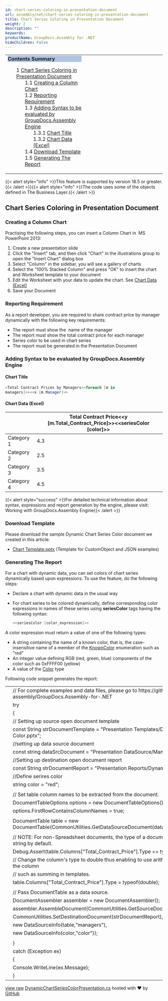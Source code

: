 ```yaml
---
id: chart-series-coloring-in-presentation-document
url: assembly/net/chart-series-coloring-in-presentation-document
title: Chart Series Coloring in Presentation Document
weight: 2
description: ""
keywords: 
productName: GroupDocs.Assembly for .NET
hideChildren: False
---
```

<table class="sectionMacro" border="0" cellpadding="5" cellspacing="0" width="100%"><tbody><tr><td valign="top" width="50%"><div class="panel" style="border-top-width: 1px; border-right-width: 1px; border-bottom-width: 1px; border-left-width: 1px;"><div class="panelHeader" style="border-bottom-width: 1px; background-color: rgb(176, 196, 222);"><b>Contents Summary</b></div><div class="panelContent"><style type="text/css">div.rbtoc1590388625179 { padding-top: 0px; padding-right: 0px; padding-bottom: 0px; padding-left: 0px; }div.rbtoc1590388625179 ul { list-style-type: none; list-style-image: none; margin-left: 0px; }div.rbtoc1590388625179 li { margin-left: 0px; padding-left: 0px; }</style><div class="toc rbtoc1590388625179"><ul class="toc-indentation"><li><span class="TOCOutline">1</span> <a href="#ChartSeriesColoringinPresentationDocument-ChartSeriesColoringinPresentationDocument">Chart Series Coloring in Presentation Document</a><ul class="toc-indentation"><li><span class="TOCOutline">1.1</span> <a href="#ChartSeriesColoringinPresentationDocument-CreatingaColumnChart">Creating a Column Chart</a></li><li><span class="TOCOutline">1.2</span> <a href="#ChartSeriesColoringinPresentationDocument-ReportingRequirement">Reporting Requirement</a></li><li><span class="TOCOutline">1.3</span> <a href="#ChartSeriesColoringinPresentationDocument-AddingSyntaxtobeevaluatedbyGroupDocs.AssemblyEngine">Adding Syntax to be evaluated by GroupDocs.Assembly Engine</a><ul class="toc-indentation"><li><span class="TOCOutline">1.3.1</span> <a href="#ChartSeriesColoringinPresentationDocument-ChartTitle">Chart Title</a></li><li><span class="TOCOutline">1.3.2</span> <a href="#ChartSeriesColoringinPresentationDocument-ChartData(Excel)">Chart Data (Excel)</a></li></ul></li><li><span class="TOCOutline">1.4</span> <a href="#ChartSeriesColoringinPresentationDocument-DownloadTemplate">Download Template</a></li><li><span class="TOCOutline">1.5</span> <a href="#ChartSeriesColoringinPresentationDocument-GeneratingTheReport">Generating The Report</a></li></ul></li></ul></div></div></div></td><td valign="top" width="15%">&nbsp;</td><td valign="top" width="35%">&nbsp;</td></tr></tbody></table>

{{< alert style="info" >}}This feature is supported by version 18.5 or greater.{{< /alert >}}{{< alert style="info" >}}The code uses some of the objects defined in The Business Layer.{{< /alert >}}

## Chart Series Coloring in Presentation Document

### Creating a Column Chart

Practising the following steps, you can insert a Column Chart in  MS PowerPoint 2013:

1.  Create a new presentation slide
2.  Click the "Insert" tab, and then click "Chart" in the illustrations group to open the "Insert Chart" dialog box
3.  Select "Column" in the sidebar, you will see a gallery of charts
4.  Select the "100% Stacked Column" and press "OK" to insert the chart and Worksheet template to your document
5.  Edit the Worksheet with your data to update the chart. See [Chart Data (Excel)](https://docs.dynabic.com/display/assemblynet/Column+Chart+in+Presentation+Document#ColumnChartinPresentationDocument-ChartData(Excel))
6.  Save your Document

### Reporting Requirement

As a report developer, you are required to share contract price by manager dynamically with the following key requirements:

*   The report must show the  name of the manager
*   The report must show the total contract price for each manager 
*   Series color to be used in chart series 
*   The report must be generated in the Presentation Document

### Adding Syntax to be evaluated by GroupDocs.Assembly Engine

#### Chart Title

```csharp
<Total Contract Prices by Managers<<foreach [m in
managers]>><<x [m.Manager]>>

```

#### Chart Data (Excel)

|   | Total Contract Price<<y [m.Total_Contract_Price]>><<seriesColor [color]>> |
| --- | --- |
| Category 1 | 4.3 |
| Category 2 | 2.5 |
| Category 3 | 3.5 |
| Category 4 | 4.5 |

{{< alert style="success" >}}For detailed technical information about syntax, expressions and report generation by the engine, please visit: Working with GroupDocs.Assembly Engine{{< /alert >}}

### Download Template

Please download the sample Dynamic Chart Series Color document we created in this article:

*   [Chart Template.pptx](https://github.com/groupdocs-assembly/GroupDocs.Assembly-for-.NET/blob/master/Examples/Data/Source/Presentation%20Templates/Dynamic%20Chart%20Series%20Color.pptx) (Template for CustomObject and JSON examples) 

### Generating The Report

For a chart with dynamic data, you can set colors of chart series dynamically based upon expressions. To use the feature, do the following steps:

*   Declare a chart with dynamic data in the usual way
*   For chart series to be colored dynamically, define corresponding color expressions in names of these series using **seriesColor** tags having the following syntax:
    
    ```csharp
    <<seriesColor [color_expression]>>
    ```
    

A color expression must return a value of one of the following types:

*   A string containing the name of a known color, that is, the case-insensitive name of a member of the [KnownColor](https://msdn.microsoft.com/en-us/library/system.drawing.knowncolor(v=vs.110).aspx) enumeration such as "red"
*   An integer value defining RGB (red, green, blue) components of the color such as 0xFFFF00 (yellow)
*   A value of the [Color](http://msdn.microsoft.com/en-us/library/system.drawing.color(v=vs.110).aspx) type

Following code snippet generates the report: 

<table class="highlight tab-size js-file-line-container" data-tab-size="8" data-paste-markdown-skip=""><tbody><tr><td id="file-dynamicchartseriescolorpresentation-cs-L1" class="blob-num js-line-number" data-line-number="1"></td><td id="file-dynamicchartseriescolorpresentation-cs-LC1" class="blob-code blob-code-inner js-file-line"><span class="pl-c"><span class="pl-c">//</span> For complete examples and data files, please go to https://github.com/groupdocs-assembly/GroupDocs.Assembly-for-.NET</span></td></tr><tr><td id="file-dynamicchartseriescolorpresentation-cs-L2" class="blob-num js-line-number" data-line-number="2"></td><td id="file-dynamicchartseriescolorpresentation-cs-LC2" class="blob-code blob-code-inner js-file-line"><span class="pl-k">try</span></td></tr><tr><td id="file-dynamicchartseriescolorpresentation-cs-L3" class="blob-num js-line-number" data-line-number="3"></td><td id="file-dynamicchartseriescolorpresentation-cs-LC3" class="blob-code blob-code-inner js-file-line">{</td></tr><tr><td id="file-dynamicchartseriescolorpresentation-cs-L4" class="blob-num js-line-number" data-line-number="4"></td><td id="file-dynamicchartseriescolorpresentation-cs-LC4" class="blob-code blob-code-inner js-file-line"><span class="pl-c"><span class="pl-c">//</span> Setting up source open document template</span></td></tr><tr><td id="file-dynamicchartseriescolorpresentation-cs-L5" class="blob-num js-line-number" data-line-number="5"></td><td id="file-dynamicchartseriescolorpresentation-cs-LC5" class="blob-code blob-code-inner js-file-line"><span class="pl-k">const</span> <span class="pl-en">String</span> <span class="pl-smi">strDocumentTemplate</span> <span class="pl-k">=</span> <span class="pl-s"><span class="pl-pds">"</span>Presentation Templates/Dynamic Chart Series Color.pptx<span class="pl-pds">"</span></span>;</td></tr><tr><td id="file-dynamicchartseriescolorpresentation-cs-L6" class="blob-num js-line-number" data-line-number="6"></td><td id="file-dynamicchartseriescolorpresentation-cs-LC6" class="blob-code blob-code-inner js-file-line"><span class="pl-c"><span class="pl-c">//</span>setting up data source document</span></td></tr><tr><td id="file-dynamicchartseriescolorpresentation-cs-L7" class="blob-num js-line-number" data-line-number="7"></td><td id="file-dynamicchartseriescolorpresentation-cs-LC7" class="blob-code blob-code-inner js-file-line"><span class="pl-k">const</span> <span class="pl-k">string</span> <span class="pl-smi">dataSrcDocument</span> <span class="pl-k">=</span> <span class="pl-s"><span class="pl-pds">"</span>Presentation DataSource/Managers Data.pptx<span class="pl-pds">"</span></span>;</td></tr><tr><td id="file-dynamicchartseriescolorpresentation-cs-L8" class="blob-num js-line-number" data-line-number="8"></td><td id="file-dynamicchartseriescolorpresentation-cs-LC8" class="blob-code blob-code-inner js-file-line"><span class="pl-c"><span class="pl-c">//</span>Setting up destination open document report</span></td></tr><tr><td id="file-dynamicchartseriescolorpresentation-cs-L9" class="blob-num js-line-number" data-line-number="9"></td><td id="file-dynamicchartseriescolorpresentation-cs-LC9" class="blob-code blob-code-inner js-file-line"><span class="pl-k">const</span> <span class="pl-en">String</span> <span class="pl-smi">strDocumentReport</span> <span class="pl-k">=</span> <span class="pl-s"><span class="pl-pds">"</span>Presentation Reports/Dynamic Chart Series Color.pptx<span class="pl-pds">"</span></span>;</td></tr><tr><td id="file-dynamicchartseriescolorpresentation-cs-L10" class="blob-num js-line-number" data-line-number="10"></td><td id="file-dynamicchartseriescolorpresentation-cs-LC10" class="blob-code blob-code-inner js-file-line"><span class="pl-c"><span class="pl-c">//</span>Define serires color</span></td></tr><tr><td id="file-dynamicchartseriescolorpresentation-cs-L11" class="blob-num js-line-number" data-line-number="11"></td><td id="file-dynamicchartseriescolorpresentation-cs-LC11" class="blob-code blob-code-inner js-file-line"><span class="pl-k">string</span> <span class="pl-smi">color</span> <span class="pl-k">=</span> <span class="pl-s"><span class="pl-pds">"</span>red<span class="pl-pds">"</span></span>;</td></tr><tr><td id="file-dynamicchartseriescolorpresentation-cs-L12" class="blob-num js-line-number" data-line-number="12"></td><td id="file-dynamicchartseriescolorpresentation-cs-LC12" class="blob-code blob-code-inner js-file-line"></td></tr><tr><td id="file-dynamicchartseriescolorpresentation-cs-L13" class="blob-num js-line-number" data-line-number="13"></td><td id="file-dynamicchartseriescolorpresentation-cs-LC13" class="blob-code blob-code-inner js-file-line"><span class="pl-c"><span class="pl-c">//</span> Set table column names to be extracted from the document.</span></td></tr><tr><td id="file-dynamicchartseriescolorpresentation-cs-L14" class="blob-num js-line-number" data-line-number="14"></td><td id="file-dynamicchartseriescolorpresentation-cs-LC14" class="blob-code blob-code-inner js-file-line"><span class="pl-en">DocumentTableOptions</span> <span class="pl-smi">options</span> <span class="pl-k">=</span> <span class="pl-k">new</span> <span class="pl-en">DocumentTableOptions</span>();</td></tr><tr><td id="file-dynamicchartseriescolorpresentation-cs-L15" class="blob-num js-line-number" data-line-number="15"></td><td id="file-dynamicchartseriescolorpresentation-cs-LC15" class="blob-code blob-code-inner js-file-line"><span class="pl-smi">options</span>.<span class="pl-smi">FirstRowContainsColumnNames</span> <span class="pl-k">=</span> <span class="pl-c1">true</span>;</td></tr><tr><td id="file-dynamicchartseriescolorpresentation-cs-L16" class="blob-num js-line-number" data-line-number="16"></td><td id="file-dynamicchartseriescolorpresentation-cs-LC16" class="blob-code blob-code-inner js-file-line"></td></tr><tr><td id="file-dynamicchartseriescolorpresentation-cs-L17" class="blob-num js-line-number" data-line-number="17"></td><td id="file-dynamicchartseriescolorpresentation-cs-LC17" class="blob-code blob-code-inner js-file-line"><span class="pl-en">DocumentTable</span> <span class="pl-smi">table</span> <span class="pl-k">=</span> <span class="pl-k">new</span> <span class="pl-en">DocumentTable</span>(<span class="pl-smi">CommonUtilities</span>.<span class="pl-en">GetDataSourceDocument</span>(<span class="pl-smi">dataSrcDocument</span>), <span class="pl-c1">1</span>, <span class="pl-smi">options</span>);</td></tr><tr><td id="file-dynamicchartseriescolorpresentation-cs-L18" class="blob-num js-line-number" data-line-number="18"></td><td id="file-dynamicchartseriescolorpresentation-cs-LC18" class="blob-code blob-code-inner js-file-line"></td></tr><tr><td id="file-dynamicchartseriescolorpresentation-cs-L19" class="blob-num js-line-number" data-line-number="19"></td><td id="file-dynamicchartseriescolorpresentation-cs-LC19" class="blob-code blob-code-inner js-file-line"><span class="pl-c"><span class="pl-c">//</span> NOTE: For non-Spreadsheet documents, the type of a document table column is always string by default.</span></td></tr><tr><td id="file-dynamicchartseriescolorpresentation-cs-L20" class="blob-num js-line-number" data-line-number="20"></td><td id="file-dynamicchartseriescolorpresentation-cs-LC20" class="blob-code blob-code-inner js-file-line"><span class="pl-smi">Debug</span>.<span class="pl-en">Assert</span>(<span class="pl-smi">table</span>.<span class="pl-smi">Columns</span>[<span class="pl-s"><span class="pl-pds">"</span>Total_Contract_Price<span class="pl-pds">"</span></span>].<span class="pl-smi">Type</span> <span class="pl-k">==</span> <span class="pl-k">typeof</span>(<span class="pl-k">string</span>));</td></tr><tr><td id="file-dynamicchartseriescolorpresentation-cs-L21" class="blob-num js-line-number" data-line-number="21"></td><td id="file-dynamicchartseriescolorpresentation-cs-LC21" class="blob-code blob-code-inner js-file-line"><span class="pl-c"><span class="pl-c">//</span> Change the column's type to double thus enabling to use arithmetic operations on values of the column</span></td></tr><tr><td id="file-dynamicchartseriescolorpresentation-cs-L22" class="blob-num js-line-number" data-line-number="22"></td><td id="file-dynamicchartseriescolorpresentation-cs-LC22" class="blob-code blob-code-inner js-file-line"><span class="pl-c"><span class="pl-c">//</span> such as summing in templates.</span></td></tr><tr><td id="file-dynamicchartseriescolorpresentation-cs-L23" class="blob-num js-line-number" data-line-number="23"></td><td id="file-dynamicchartseriescolorpresentation-cs-LC23" class="blob-code blob-code-inner js-file-line"><span class="pl-smi">table</span>.<span class="pl-smi">Columns</span>[<span class="pl-s"><span class="pl-pds">"</span>Total_Contract_Price<span class="pl-pds">"</span></span>].<span class="pl-smi">Type</span> <span class="pl-k">=</span> <span class="pl-k">typeof</span>(<span class="pl-k">double</span>);</td></tr><tr><td id="file-dynamicchartseriescolorpresentation-cs-L24" class="blob-num js-line-number" data-line-number="24"></td><td id="file-dynamicchartseriescolorpresentation-cs-LC24" class="blob-code blob-code-inner js-file-line"></td></tr><tr><td id="file-dynamicchartseriescolorpresentation-cs-L25" class="blob-num js-line-number" data-line-number="25"></td><td id="file-dynamicchartseriescolorpresentation-cs-LC25" class="blob-code blob-code-inner js-file-line"><span class="pl-c"><span class="pl-c">//</span> Pass DocumentTable as a data source.</span></td></tr><tr><td id="file-dynamicchartseriescolorpresentation-cs-L26" class="blob-num js-line-number" data-line-number="26"></td><td id="file-dynamicchartseriescolorpresentation-cs-LC26" class="blob-code blob-code-inner js-file-line"><span class="pl-en">DocumentAssembler</span> <span class="pl-smi">assembler</span> <span class="pl-k">=</span> <span class="pl-k">new</span> <span class="pl-en">DocumentAssembler</span>();</td></tr><tr><td id="file-dynamicchartseriescolorpresentation-cs-L27" class="blob-num js-line-number" data-line-number="27"></td><td id="file-dynamicchartseriescolorpresentation-cs-LC27" class="blob-code blob-code-inner js-file-line"><span class="pl-smi">assembler</span>.<span class="pl-en">AssembleDocument</span>(<span class="pl-smi">CommonUtilities</span>.<span class="pl-en">GetSourceDocument</span>(<span class="pl-smi">strDocumentTemplate</span>),</td></tr><tr><td id="file-dynamicchartseriescolorpresentation-cs-L28" class="blob-num js-line-number" data-line-number="28"></td><td id="file-dynamicchartseriescolorpresentation-cs-LC28" class="blob-code blob-code-inner js-file-line"><span class="pl-smi">CommonUtilities</span>.<span class="pl-en">SetDestinationDocument</span>(<span class="pl-smi">strDocumentReport</span>),</td></tr><tr><td id="file-dynamicchartseriescolorpresentation-cs-L29" class="blob-num js-line-number" data-line-number="29"></td><td id="file-dynamicchartseriescolorpresentation-cs-LC29" class="blob-code blob-code-inner js-file-line"><span class="pl-k">new</span> <span class="pl-en">DataSourceInfo</span>(<span class="pl-smi">table</span>,<span class="pl-s"><span class="pl-pds">"</span>managers<span class="pl-pds">"</span></span>),</td></tr><tr><td id="file-dynamicchartseriescolorpresentation-cs-L30" class="blob-num js-line-number" data-line-number="30"></td><td id="file-dynamicchartseriescolorpresentation-cs-LC30" class="blob-code blob-code-inner js-file-line"><span class="pl-k">new</span> <span class="pl-en">DataSourceInfo</span>(<span class="pl-smi">color</span>,<span class="pl-s"><span class="pl-pds">"</span>color<span class="pl-pds">"</span></span>));</td></tr><tr><td id="file-dynamicchartseriescolorpresentation-cs-L31" class="blob-num js-line-number" data-line-number="31"></td><td id="file-dynamicchartseriescolorpresentation-cs-LC31" class="blob-code blob-code-inner js-file-line"></td></tr><tr><td id="file-dynamicchartseriescolorpresentation-cs-L32" class="blob-num js-line-number" data-line-number="32"></td><td id="file-dynamicchartseriescolorpresentation-cs-LC32" class="blob-code blob-code-inner js-file-line">}</td></tr><tr><td id="file-dynamicchartseriescolorpresentation-cs-L33" class="blob-num js-line-number" data-line-number="33"></td><td id="file-dynamicchartseriescolorpresentation-cs-LC33" class="blob-code blob-code-inner js-file-line"><span class="pl-k">catch</span> (<span class="pl-en">Exception</span> <span class="pl-smi">ex</span>)</td></tr><tr><td id="file-dynamicchartseriescolorpresentation-cs-L34" class="blob-num js-line-number" data-line-number="34"></td><td id="file-dynamicchartseriescolorpresentation-cs-LC34" class="blob-code blob-code-inner js-file-line">{</td></tr><tr><td id="file-dynamicchartseriescolorpresentation-cs-L35" class="blob-num js-line-number" data-line-number="35"></td><td id="file-dynamicchartseriescolorpresentation-cs-LC35" class="blob-code blob-code-inner js-file-line"><span class="pl-smi">Console</span>.<span class="pl-en">WriteLine</span>(<span class="pl-smi">ex</span>.<span class="pl-smi">Message</span>);</td></tr><tr><td id="file-dynamicchartseriescolorpresentation-cs-L36" class="blob-num js-line-number" data-line-number="36"></td><td id="file-dynamicchartseriescolorpresentation-cs-LC36" class="blob-code blob-code-inner js-file-line">}</td></tr></tbody></table>

[view raw](https://gist.github.com/GroupDocsGists/de43d6f3fe81df28b528718fbceaff7d/raw/582e402e3d052da1136db758eee0d2dd95e1bf5b/DynamicChartSeriesColorPresentation.cs) [DynamicChartSeriesColorPresentation.cs](https://gist.github.com/GroupDocsGists/de43d6f3fe81df28b528718fbceaff7d#file-dynamicchartseriescolorpresentation-cs) hosted with ❤ by [GitHub](https://github.com)
